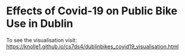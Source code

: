 # Effects of Covid-19 on Public Bike Use in Dublin

To see the visualisation visit: https://knolle1.github.io/cs7ds4/dublinbikes_covid19_visualisation.html
